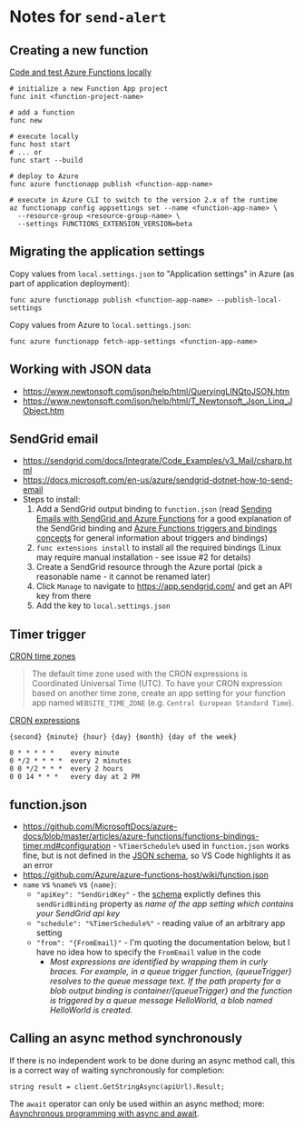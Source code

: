# Notes for `send-alert`

## Creating a new function

[Code and test Azure Functions locally](https://docs.microsoft.com/en-us/azure/azure-functions/functions-run-local)

    # initialize a new Function App project
    func init <function-project-name>

    # add a function
    func new

    # execute locally
    func host start
    # ... or
    func start --build

    # deploy to Azure
    func azure functionapp publish <function-app-name>

    # execute in Azure CLI to switch to the version 2.x of the runtime
    az functionapp config appsettings set --name <function-app-name> \
      --resource-group <resource-group-name> \
      --settings FUNCTIONS_EXTENSION_VERSION=beta

## Migrating the application settings

Copy values from `local.settings.json` to "Application settings" in Azure (as part of application deployment):

    func azure functionapp publish <function-app-name> --publish-local-settings

Copy values from Azure to `local.settings.json`:

    func azure functionapp fetch-app-settings <function-app-name>

## Working with JSON data

- https://www.newtonsoft.com/json/help/html/QueryingLINQtoJSON.htm
- https://www.newtonsoft.com/json/help/html/T_Newtonsoft_Json_Linq_JObject.htm

## SendGrid email

- https://sendgrid.com/docs/Integrate/Code_Examples/v3_Mail/csharp.html
- https://docs.microsoft.com/en-us/azure/sendgrid-dotnet-how-to-send-email
- Steps to install:
  1. Add a SendGrid output binding to `function.json` (read
    [Sending Emails with SendGrid and Azure Functions](http://markheath.net/post/sending-emails-sendgrid-azure-functions)
    for a good explanation of the SendGrid binding and
    [Azure Functions triggers and bindings concepts](https://docs.microsoft.com/en-us/azure/azure-functions/functions-triggers-bindings)
    for general information about triggers and bindings)
  2. `func extensions install` to install all the required bindings (Linux may require manual installation - see issue #2 for details)
  3. Create a SendGrid resource through the Azure portal (pick a reasonable
    name - it cannot be renamed later)
  4. Click `Manage` to navigate to https://app.sendgrid.com/ and get an API key from there
  5. Add the key to `local.settings.json`

## Timer trigger

[CRON time zones](https://docs.microsoft.com/en-us/azure/azure-functions/functions-bindings-timer#cron-time-zones)

> The default time zone used with the CRON expressions is Coordinated Universal Time (UTC).
> To have your CRON expression based on another time zone, create an app setting for your
> function app named `WEBSITE_TIME_ZONE` (e.g. `Central European Standard Time`).

[CRON expressions](https://codehollow.com/2017/02/azure-functions-time-trigger-cron-cheat-sheet/)

    {second} {minute} {hour} {day} {month} {day of the week}

    0 * * * * *    every minute
    0 */2 * * * *  every 2 minutes
    0 0 */2 * * *  every 2 hours
    0 0 14 * * *   every day at 2 PM

## function.json

- https://github.com/MicrosoftDocs/azure-docs/blob/master/articles/azure-functions/functions-bindings-timer.md#configuration - `%TimerSchedule%`
  used in `function.json` works fine, but is not defined in the [JSON schema](http://json.schemastore.org/function), so VS Code highlights it
  as an error
- https://github.com/Azure/azure-functions-host/wiki/function.json
- `name` vs `%name%` vs `{name}`:
  - `"apiKey": "SendGridKey"` - the [schema](http://json.schemastore.org/function) explictly defines this `sendGridBinding` property as
    _name of the app setting which contains your SendGrid api key_
  - `"schedule": "%TimerSchedule%"` - reading value of an arbitrary app setting
  - `"from": "{FromEmail}"` - I'm quoting the documentation below, but I have no idea how to specify the `FromEmail` value in the code
    - _Most expressions are identified by wrapping them in curly braces. For example, in a queue trigger function, {queueTrigger} resolves to the queue message text. If the path property for a blob output binding is container/{queueTrigger} and the function is triggered by a queue message HelloWorld, a blob named HelloWorld is created._

## Calling an async method synchronously

If there is no independent work to be done during an async method call, this is a correct way of waiting synchronously for completion:

    string result = client.GetStringAsync(apiUrl).Result;

The `await` operator can only be used within an async method;
more: [Asynchronous programming with async and await](https://docs.microsoft.com/en-us/dotnet/csharp/programming-guide/concepts/async/).
